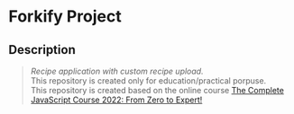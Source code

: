 # Forkify Project

## Description

> _Recipe application with custom recipe upload._ \
> This repository is created only for education/practical porpuse. \
> This repository is created based on the online course 
> [The Complete JavaScript Course 2022: From Zero to Expert!](https://www.udemy.com/course/the-complete-javascript-course/)
